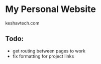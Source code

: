 # My Personal Website
keshavtech.com
## Todo:
- get routing between pages to work
- fix formatting for project links
